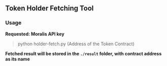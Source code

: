 ## Token Holder Fetching Tool

### Usage

**Requested: Moralis API key**

> python holder-fetch.py (Address of the Token Contract)

**Fetched result will be stored in the `./result` folder, with contract address as its name**
